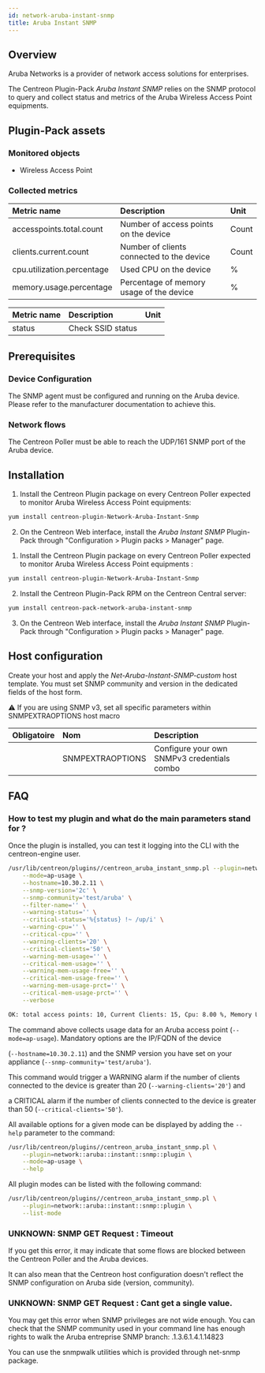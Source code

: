 ```yaml
---
id: network-aruba-instant-snmp
title: Aruba Instant SNMP
---
```


## Overview

Aruba Networks is a provider of network access solutions for enterprises.

The Centreon Plugin-Pack *Aruba Instant SNMP* relies on the SNMP protocol to query and collect status and metrics of the Aruba Wireless Access Point equipments. 


## Plugin-Pack assets

### Monitored objects

* Wireless Access Point

### Collected metrics

<!--DOCUSAURUS_CODE_TABS-->

<!--Session-Usage-->

| Metric name                     | Description                                  | Unit   |
| :------------------------------ | :------------------------------------------- | :----- |
| accesspoints.total.count        | Number of access points on the device        | Count  |
| clients.current.count           | Number of clients connected to the device    | Count  |
| cpu.utilization.percentage      | Used CPU on the device                       | %      |
| memory.usage.percentage         | Percentage of memory usage of the device     | %      |

<!--SSID-Status-->

| Metric name | Description                                | Unit |
| :---------- | :----------------------------------------- | :--- |
| status      | Check SSID status                          |      |

<!--END_DOCUSAURUS_CODE_TABS-->

## Prerequisites

### Device Configuration

The SNMP agent must be configured and running on the Aruba device. Please refer to the manufacturer documentation to achieve this.

### Network flows

The Centreon Poller must be able to reach the UDP/161 SNMP port of the Aruba device.

## Installation

<!--DOCUSAURUS_CODE_TABS-->

<!--Online IMP Licence & IT-100 Editions-->

1. Install the Centreon Plugin package on every Centreon Poller expected to monitor Aruba Wireless Access Point equipments:

```bash
yum install centreon-plugin-Network-Aruba-Instant-Snmp
```

2. On the Centreon Web interface, install the *Aruba Instant SNMP* Plugin-Pack through "Configuration > Plugin packs > Manager" page.

<!--Offline IMP License-->

1. Install the Centreon Plugin package on every Centreon Poller expected to monitor Aruba Wireless Access Point equipments :

```bash
yum install centreon-plugin-Network-Aruba-Instant-Snmp
```

2. Install the Centreon Plugin-Pack RPM on the Centreon Central server:

 ```bash
yum install centreon-pack-network-aruba-instant-snmp
```

3. On the Centreon Web interface, install the *Aruba Instant SNMP* Plugin-Pack through "Configuration > Plugin packs > Manager" page.

<!--END_DOCUSAURUS_CODE_TABS-->

## Host configuration

Create your host and apply the *Net-Aruba-Instant-SNMP-custom* host template. You must set SNMP community and version in the dedicated fields of the host form. 

  :warning: If you are using SNMP v3, set all specific parameters within SNMPEXTRAOPTIONS host macro

| Obligatoire | Nom              | Description                                    |
| :---------- | :--------------- | :--------------------------------------------- |
|             | SNMPEXTRAOPTIONS | Configure your own SNMPv3 credentials combo    |

## FAQ

### How to test my plugin and what do the main parameters stand for ?

Once the plugin is installed, you can test it logging into the CLI with the centreon-engine user.

```bash
/usr/lib/centreon/plugins//centreon_aruba_instant_snmp.pl --plugin=network::aruba::instant::snmp::plugin \
	--mode=ap-usage \
	--hostname=10.30.2.11 \
	--snmp-version='2c' \
	--snmp-community='test/aruba' \
	--filter-name='' \
	--warning-status='' \
	--critical-status='%{status} !~ /up/i' \
	--warning-cpu='' \
	--critical-cpu='' \
	--warning-clients='20' \
	--critical-clients='50' \
	--warning-mem-usage='' \
	--critical-mem-usage='' \
	--warning-mem-usage-free='' \
	--critical-mem-usage-free='' \
	--warning-mem-usage-prct='' \
	--critical-mem-usage-prct='' \
	--verbose

OK: total access points: 10, Current Clients: 15, Cpu: 8.00 %, Memory Used: 10.00% | 'accesspoints.total.count'=10;;0;100 'clients.current.count'=15;;0;100; 'cpu.utilization.percentage'=8.00%;;0;100; 'memory.usage.percentage '=10.00;;0;100;

```

The command above collects usage data for an Aruba access point (``` --mode=ap-usage ```). Mandatory options are the IP/FQDN of the device 

(``` --hostname=10.30.2.11 ```) and the SNMP version you have set on your appliance (``` --snmp-community='test/aruba' ```).


This command would trigger a WARNING alarm if the number of clients connected to the device is greater than 20 (``` --warning-clients='20' ```) and 

a CRITICAL alarm if the number of clients connected to the device is greater than 50 (``` --critical-clients='50' ```).

All available options for a given mode can be displayed by adding the ``` --help ``` parameter to the command:

```bash
/usr/lib/centreon/plugins//centreon_aruba_instant_snmp.pl \
	--plugin=network::aruba::instant::snmp::plugin \
	--mode=ap-usage \
	--help
```

All plugin modes can be listed with the following command:

```bash
/usr/lib/centreon/plugins//centreon_aruba_instant_snmp.pl \
	--plugin=network::aruba::instant::snmp::plugin \
	--list-mode
```

### UNKNOWN: SNMP GET Request : Timeout

If you get this error, it may indicate that some flows are blocked between the Centreon Poller and the Aruba devices. 

It can also mean that the Centreon host configuration doesn't reflect the SNMP configuration on Aruba side (version, community). 

### UNKNOWN: SNMP GET Request : Cant get a single value.

You may get this error when SNMP privileges are not wide enough. You can check that the SNMP community used in your command line has enough rights to walk the Aruba entreprise SNMP branch: .1.3.6.1.4.1.14823 

You can use the snmpwalk utilities which is provided through net-snmp package. 

